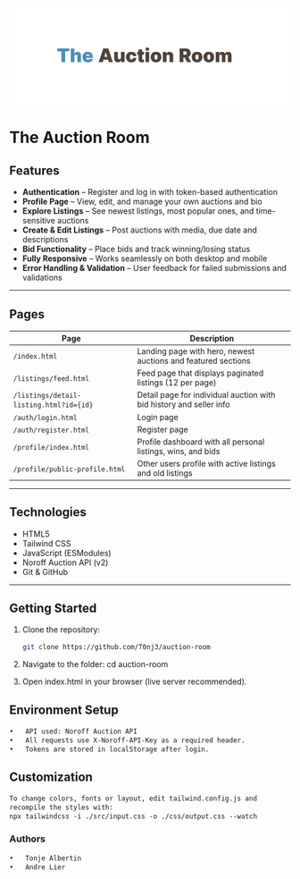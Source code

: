 ![The Auction Room](./assets/logoreadme.png)

# The Auction Room

##  Features

-  **Authentication** – Register and log in with token-based authentication
-  **Profile Page** – View, edit, and manage your own auctions and bio
-  **Explore Listings** – See newest listings, most popular ones, and time-sensitive auctions
-  **Create & Edit Listings** – Post auctions with media, due date and descriptions
-  **Bid Functionality** – Place bids and track winning/losing status
-  **Fully Responsive** – Works seamlessly on both desktop and mobile
-  **Error Handling & Validation** – User feedback for failed submissions and validations

---

##  Pages

| Page | Description |
|------|-------------|
| `/index.html` | Landing page with hero, newest auctions and featured sections |
| `/listings/feed.html` | Feed page that displays paginated listings (12 per page) |
| `/listings/detail-listing.html?id={id}` | Detail page for individual auction with bid history and seller info |
| `/auth/login.html` | Login page |
| `/auth/register.html` | Register page |
| `/profile/index.html` | Profile dashboard with all personal listings, wins, and bids |
| `/profile/public-profile.html`| Other users profile with active listings and old listings |

---

##  Technologies

- HTML5
- Tailwind CSS
- JavaScript (ESModules)
- Noroff Auction API (v2)
- Git & GitHub

---

## Getting Started

1. Clone the repository:
   ```bash
   git clone https://github.com/T0nj3/auction-room

2. Navigate to the folder:
   cd auction-room

3. Open index.html in your browser (live server recommended).

## Environment Setup

	•	API used: Noroff Auction API
	•	All requests use X-Noroff-API-Key as a required header.
	•	Tokens are stored in localStorage after login.

##  Customization
    
    To change colors, fonts or layout, edit tailwind.config.js and recompile the styles with:
    npx tailwindcss -i ./src/input.css -o ./css/output.css --watch


### Authors 

	•	Tonje Albertin
	•	Andre Lier
